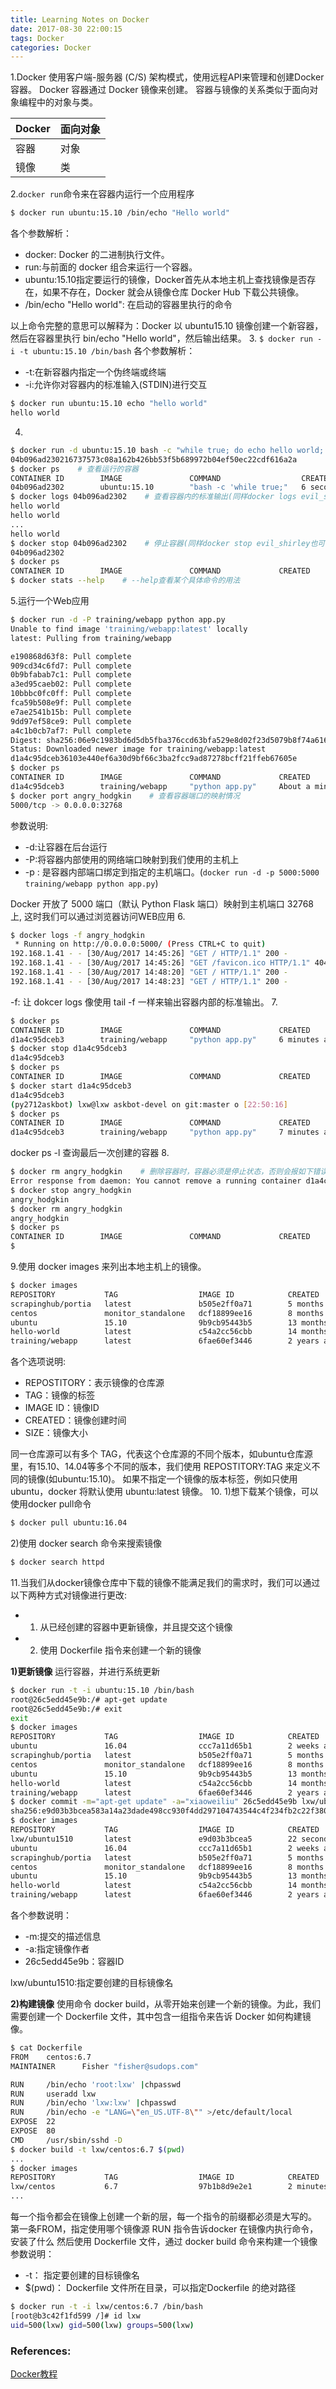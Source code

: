 ```yaml
---
title: Learning Notes on Docker
date: 2017-08-30 22:00:15
tags: Docker
categories: Docker
---
```


1.Docker 使用客户端-服务器 (C/S) 架构模式，使用远程API来管理和创建Docker容器。
Docker 容器通过 Docker 镜像来创建。
容器与镜像的关系类似于面向对象编程中的对象与类。

| Docker | 面向对象 |
| --- | --- |
| 容器 | 对象 |
| 镜像 | 类 |
2.`docker run`命令来在容器内运行一个应用程序
```bash
$ docker run ubuntu:15.10 /bin/echo "Hello world"
```
各个参数解析：
+ docker: Docker 的二进制执行文件。
+ run:与前面的 docker 组合来运行一个容器。
+ ubuntu:15.10指定要运行的镜像，Docker首先从本地主机上查找镜像是否存在，如果不存在，Docker 就会从镜像仓库 Docker Hub 下载公共镜像。
+ /bin/echo "Hello world": 在启动的容器里执行的命令

以上命令完整的意思可以解释为：Docker 以 ubuntu15.10 镜像创建一个新容器，然后在容器里执行 bin/echo "Hello world"，然后输出结果。
3.
`$ docker run -i -t ubuntu:15.10 /bin/bash`
各个参数解析：
+ -t:在新容器内指定一个伪终端或终端
+ -i:允许你对容器内的标准输入(STDIN)进行交互

```bash
$ docker run ubuntu:15.10 echo "hello world"
hello world
```
4.
```bash
$ docker run -d ubuntu:15.10 bash -c "while true; do echo hello world; sleep 1; done"    # 启动容器
04b096ad230216737573c08a162b426bb53f5b689972b04ef50ec22cdf616a2a
$ docker ps    # 查看运行的容器
CONTAINER ID        IMAGE               COMMAND                  CREATED             STATUS              PORTS               NAMES
04b096ad2302        ubuntu:15.10        "bash -c 'while true;"   6 seconds ago       Up 4 seconds                            evil_shirley
$ docker logs 04b096ad2302    # 查看容器内的标准输出(同样docker logs evil_shirley也可以)
hello world
hello world
...
hello world
$ docker stop 04b096ad2302    # 停止容器(同样docker stop evil_shirley也可以)
04b096ad2302
$ docker ps
CONTAINER ID        IMAGE               COMMAND             CREATED             STATUS              PORTS               NAMES
$ docker stats --help    # --help查看某个具体命令的用法
```
5.运行一个Web应用
```bash
$ docker run -d -P training/webapp python app.py
Unable to find image 'training/webapp:latest' locally
latest: Pulling from training/webapp

e190868d63f8: Pull complete
909cd34c6fd7: Pull complete
0b9bfabab7c1: Pull complete
a3ed95caeb02: Pull complete
10bbbc0fc0ff: Pull complete
fca59b508e9f: Pull complete
e7ae2541b15b: Pull complete
9dd97ef58ce9: Pull complete
a4c1b0cb7af7: Pull complete
Digest: sha256:06e9c1983bd6d5db5fba376ccd63bfa529e8d02f23d5079b8f74a616308fb11d
Status: Downloaded newer image for training/webapp:latest
d1a4c95dceb36103e440ef6a30d9bf66c3ba2fcc9ad87278bcff21ffeb67605e
$ docker ps
CONTAINER ID        IMAGE               COMMAND             CREATED              STATUS              PORTS                     NAMES
d1a4c95dceb3        training/webapp     "python app.py"     About a minute ago   Up About a minute   0.0.0.0:32768->5000/tcp   angry_hodgkin
$ docker port angry_hodgkin    # 查看容器端口的映射情况
5000/tcp -> 0.0.0.0:32768
```
参数说明:
+ -d:让容器在后台运行
+ -P:将容器内部使用的网络端口映射到我们使用的主机上
+ -p : 是容器内部端口绑定到指定的主机端口。(`docker run -d -p 5000:5000 training/webapp python app.py`)

Docker 开放了 5000 端口（默认 Python Flask 端口）映射到主机端口 32768 上, 这时我们可以通过浏览器访问WEB应用
6.
```bash
$ docker logs -f angry_hodgkin
 * Running on http://0.0.0.0:5000/ (Press CTRL+C to quit)
192.168.1.41 - - [30/Aug/2017 14:45:26] "GET / HTTP/1.1" 200 -
192.168.1.41 - - [30/Aug/2017 14:45:26] "GET /favicon.ico HTTP/1.1" 404 -
192.168.1.41 - - [30/Aug/2017 14:48:20] "GET / HTTP/1.1" 200 -
192.168.1.41 - - [30/Aug/2017 14:48:23] "GET / HTTP/1.1" 200 -
```
-f: 让 dokcer logs 像使用 tail -f 一样来输出容器内部的标准输出。
7.
```bash
$ docker ps
CONTAINER ID        IMAGE               COMMAND             CREATED             STATUS              PORTS                     NAMES
d1a4c95dceb3        training/webapp     "python app.py"     6 minutes ago       Up 6 minutes        0.0.0.0:32768->5000/tcp   angry_hodgkin
$ docker stop d1a4c95dceb3
d1a4c95dceb3
$ docker ps
CONTAINER ID        IMAGE               COMMAND             CREATED             STATUS              PORTS               NAMES
$ docker start d1a4c95dceb3
d1a4c95dceb3
(py2712askbot) lxw@lxw askbot-devel on git:master o [22:50:16]
$ docker ps
CONTAINER ID        IMAGE               COMMAND             CREATED             STATUS              PORTS                     NAMES
d1a4c95dceb3        training/webapp     "python app.py"     7 minutes ago       Up 8 seconds        0.0.0.0:32769->5000/tcp   angry_hodgkin
```
docker ps -l 查询最后一次创建的容器
8.
```bash
$ docker rm angry_hodgkin    # 删除容器时，容器必须是停止状态，否则会报如下错误
Error response from daemon: You cannot remove a running container d1a4c95dceb36103e440ef6a30d9bf66c3ba2fcc9ad87278bcff21ffeb67605e. Stop the container before attempting removal or use -f
$ docker stop angry_hodgkin
angry_hodgkin
$ docker rm angry_hodgkin
angry_hodgkin
$ docker ps
CONTAINER ID        IMAGE               COMMAND             CREATED             STATUS              PORTS               NAMES
$
```
9.使用 docker images 来列出本地主机上的镜像。
```bash
$ docker images
REPOSITORY           TAG                  IMAGE ID            CREATED             SIZE
scrapinghub/portia   latest               b505e2ff0a71        5 months ago        756.5 MB
centos               monitor_standalone   dcf18899ee16        8 months ago        950.9 MB
ubuntu               15.10                9b9cb95443b5        13 months ago       137.2 MB
hello-world          latest               c54a2cc56cbb        14 months ago       1.848 kB
training/webapp      latest               6fae60ef3446        2 years ago         348.8 MB
```
各个选项说明:
+ REPOSTITORY：表示镜像的仓库源
+ TAG：镜像的标签
+ IMAGE ID：镜像ID
+ CREATED：镜像创建时间
+ SIZE：镜像大小

同一仓库源可以有多个 TAG，代表这个仓库源的不同个版本，如ubuntu仓库源里，有15.10、14.04等多个不同的版本，我们使用 REPOSTITORY:TAG 来定义不同的镜像(如ubuntu:15.10)。
如果不指定一个镜像的版本标签，例如只使用ubuntu，docker 将默认使用 ubuntu:latest 镜像。
10.
1)想下载某个镜像，可以使用docker pull命令
```bash
$ docker pull ubuntu:16.04
```
2)使用 docker search 命令来搜索镜像
```bash
$ docker search httpd
```
11.当我们从docker镜像仓库中下载的镜像不能满足我们的需求时，我们可以通过以下两种方式对镜像进行更改:
 + 1) 从已经创建的容器中更新镜像，并且提交这个镜像
 + 2) 使用 Dockerfile 指令来创建一个新的镜像

 **1)更新镜像**
 运行容器，并进行系统更新
 ```bash
 $ docker run -t -i ubuntu:15.10 /bin/bash
 root@26c5edd45e9b:/# apt-get update
 root@26c5edd45e9b:/# exit
 exit
 $ docker images
 REPOSITORY           TAG                  IMAGE ID            CREATED             SIZE
 ubuntu               16.04                ccc7a11d65b1        2 weeks ago         120.1 MB
 scrapinghub/portia   latest               b505e2ff0a71        5 months ago        756.5 MB
 centos               monitor_standalone   dcf18899ee16        8 months ago        950.9 MB
 ubuntu               15.10                9b9cb95443b5        13 months ago       137.2 MB
 hello-world          latest               c54a2cc56cbb        14 months ago       1.848 kB
 training/webapp      latest               6fae60ef3446        2 years ago         348.8 MB
 $ docker commit -m="apt-get update" -a="xiaoweiliu" 26c5edd45e9b lxw/ubuntu1510
 sha256:e9d03b3bcea583a14a23dade498cc930f4dd297104743544c4f234fb2c22f380
 $ docker images
 REPOSITORY           TAG                  IMAGE ID            CREATED              SIZE
 lxw/ubuntu1510       latest               e9d03b3bcea5        22 seconds ago       159.4 MB
 ubuntu               16.04                ccc7a11d65b1        2 weeks ago          120.1 MB
 scrapinghub/portia   latest               b505e2ff0a71        5 months ago         756.5 MB
 centos               monitor_standalone   dcf18899ee16        8 months ago         950.9 MB
 ubuntu               15.10                9b9cb95443b5        13 months ago        137.2 MB
 hello-world          latest               c54a2cc56cbb        14 months ago        1.848 kB
 training/webapp      latest               6fae60ef3446        2 years ago          348.8 MB
 ```
 各个参数说明：
 + -m:提交的描述信息
 + -a:指定镜像作者
 + 26c5edd45e9b：容器ID

 lxw/ubuntu1510:指定要创建的目标镜像名
 
 **2)构建镜像**
 使用命令 docker build，从零开始来创建一个新的镜像。为此，我们需要创建一个 Dockerfile 文件，其中包含一组指令来告诉 Docker 如何构建镜像。
 ```bash
 $ cat Dockerfile
 FROM    centos:6.7
 MAINTAINER      Fisher "fisher@sudops.com"
 
 RUN     /bin/echo 'root:lxw' |chpasswd
 RUN     useradd lxw
 RUN     /bin/echo 'lxw:lxw' |chpasswd
 RUN     /bin/echo -e "LANG=\"en_US.UTF-8\"" >/etc/default/local
 EXPOSE  22
 EXPOSE  80
 CMD     /usr/sbin/sshd -D
 $ docker build -t lxw/centos:6.7 $(pwd)
 ...
 $ docker images
 REPOSITORY           TAG                  IMAGE ID            CREATED             SIZE
 lxw/centos           6.7                  97b1b8d9e2e1        2 minutes ago       190.6 MB
 ...
 ```
 每一个指令都会在镜像上创建一个新的层，每一个指令的前缀都必须是大写的。
 第一条FROM，指定使用哪个镜像源
 RUN 指令告诉docker 在镜像内执行命令，安装了什么
 然后使用 Dockerfile 文件，通过 docker build 命令来构建一个镜像
 参数说明：
 + -t： 指定要创建的目标镜像名
 + $(pwd)： Dockerfile 文件所在目录，可以指定Dockerfile 的绝对路径
 ```bash
 $ docker run -t -i lxw/centos:6.7 /bin/bash
 [root@b3c42f1fd599 /]# id lxw
 uid=500(lxw) gid=500(lxw) groups=500(lxw)
 ```


### References:
[Docker教程](http://www.runoob.com/docker/docker-tutorial.html)
